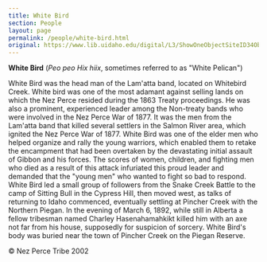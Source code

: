 ```yaml
---
title: White Bird
section: People
layout: page
permalink: /people/white-bird.html
original: https://www.lib.uidaho.edu/digital/L3/ShowOneObjectSiteID34ObjectID225.html
---
```


**White Bird** (_Peo peo Hix hiix_, sometimes referred to as "White Pelican")

White Bird was the head man of the Lam'atta band, located on Whitebird Creek. White bird was one of the most adamant against selling lands on which the Nez Perce resided during the 1863 Treaty proceedings. He was also a prominent, experienced leader among the Non-treaty bands who were involved in the Nez Perce War of 1877. It was the men from the Lam'atta band that killed several settlers in the Salmon River area, which ignited the Nez Perce War of 1877. White Bird was one of the elder men who helped organize and rally the young warriors, which enabled them to retake the encampment that had been overtaken by the devastating initial assault of Gibbon and his forces. The scores of women, children, and fighting men who died as a result of this attack infuriated this proud leader and demanded that the "young men" who wanted to fight so bad to respond. White Bird led a small group of followers from the Snake Creek Battle to the camp of Sitting Bull in the Cypress Hill, then moved west, as talks of returning to Idaho commenced, eventually settling at Pincher Creek with the Northern Piegan. In the evening of March 6, 1892, while still in Alberta a fellow tribesman named Charley Hasenahamahkikt killed him with an axe not far from his house, supposedly for suspicion of sorcery. White Bird's body was buried near the town of Pincher Creek on the Piegan Reserve.

© Nez Perce Tribe 2002
